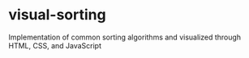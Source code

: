 # visual-sorting
Implementation of common sorting algorithms and visualized through HTML, CSS, and JavaScript
